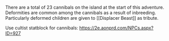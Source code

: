 There are a total of 23 cannibals on the island at the start of this adventure. Deformities are common among the cannibals as a result of inbreeding. Particularly deformed children are given to [[Displacer Beast]] as tribute.



Use cultist statblock for cannibals: https://2e.aonprd.com/NPCs.aspx?ID=927